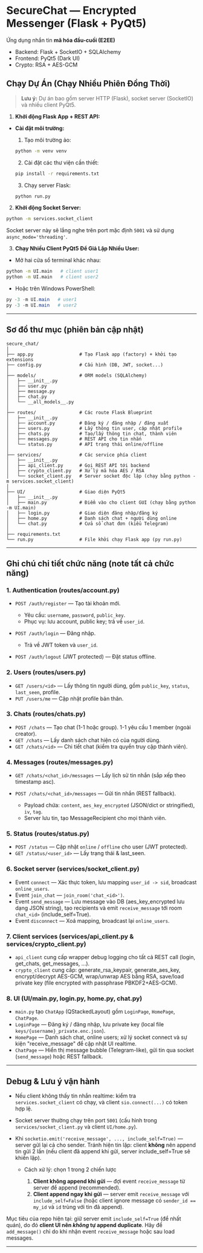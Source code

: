 # SecureChat — Encrypted Messenger (Flask + PyQt5)

Ứng dụng nhắn tin **mã hóa đầu-cuối (E2EE)** 

* Backend: Flask + SocketIO + SQLAlchemy
* Frontend: PyQt5 (Dark UI)
* Crypto: RSA + AES-GCM

## Chạy Dự Án (Chạy Nhiều Phiên Đồng Thời)

> **Lưu ý:** Dự án bao gồm server HTTP (Flask), socket server (SocketIO) và nhiều client PyQt5.

1. **Khởi động Flask App + REST API:**
  - **Cài đặt môi trường:**
    1. Tạo môi trường ảo:

      ```bash
      python -m venv venv
      ```

    2. Cài đặt các thư viện cần thiết:

      ```bash
      pip install -r requirements.txt
      ```

    3. Chạy server Flask:

      ```bash
      python run.py
      ```

2. **Khởi động Socket Server:**

  ```bash
  python -m services.socket_client
  ```

  Socket server này sẽ lắng nghe trên port mặc định `5001` và sử dụng `async_mode='threading'`.

3. **Chạy Nhiều Client PyQt5 Để Giả Lập Nhiều User:**
  - Mở hai cửa sổ terminal khác nhau:

  ```bash
  python -m UI.main   # client user1
  python -m UI.main   # client user2
  ```

  - Hoặc trên Windows PowerShell:

  ```powershell
  py -3 -m UI.main   # user1
  py -3 -m UI.main   # user2
  ```

---

## Sơ đồ thư mục (phiên bản cập nhật)

```
secure_chat/
│
├── app.py                 # Tạo Flask app (factory) + khởi tạo extensions
├── config.py              # Cấu hình (DB, JWT, socket...)
│
├── models/                # ORM models (SQLAlchemy)
│   ├── __init__.py
│   ├── user.py
│   ├── message.py
│   ├── chat.py
│   └── __all_models__.py
│
├── routes/                # Các route Flask Blueprint
│   ├── __init__.py  
│   ├── account.py         # Đăng ký / đăng nhập / đăng xuất
│   ├── users.py           # Lấy thông tin user, cập nhật profile
│   ├── chats.py           # Tạo/lấy thông tin chat, thành viên
│   ├── messages.py        # REST API cho tin nhắn
│   └── status.py          # API trạng thái online/offline
│
├── services/              # Các service phía client
│   ├── __init__.py
│   ├── api_client.py      # Gọi REST API tới backend
│   ├── crypto_client.py   # Xử lý mã hóa AES / RSA
│   └── socket_client.py   # Server socket độc lập (chạy bằng python -m services.socket_client)
│
├── UI/                    # Giao diện PyQt5
│   ├── __init__.py
│   ├── main.py            # Điểm vào cho client GUI (chạy bằng python -m UI.main)
│   ├── login.py           # Giao diện đăng nhập/đăng ký
│   ├── home.py            # Danh sách chat + người dùng online
│   └── chat.py            # Cửa sổ chat đơn (kiểu Telegram)
│
├── requirements.txt
└── run.py                 # File khởi chạy Flask app (py run.py)
```

---

## Ghi chú chi tiết chức năng (note tất cả chức năng)

### 1. Authentication (routes/account.py)

* `POST /auth/register` — Tạo tài khoản mới.

  * Yêu cầu: `username`, `password`, `public_key`.
  * Phục vụ: lưu account, public key; trả về `user_id`.
* `POST /auth/login` — Đăng nhập.

  * Trả về JWT token và `user_id`.
* `POST /auth/logout` (JWT protected) — Đặt status offline.

### 2. Users (routes/users.py)

* `GET /users/<id>` — Lấy thông tin người dùng, gồm `public_key`, `status`, `last_seen`, profile.
* `PUT /users/me` — Cập nhật profile bản thân.

### 3. Chats (routes/chats.py)

* `POST /chats` — Tạo chat (1-1 hoặc group). 1-1 yêu cầu 1 member (ngoài creator).
* `GET /chats` — Lấy danh sách chat hiện có của người dùng.
* `GET /chats/<id>` — Chi tiết chat (kiểm tra quyền truy cập thành viên).

### 4. Messages (routes/messages.py)

* `GET /chats/<chat_id>/messages` — Lấy lịch sử tin nhắn (sắp xếp theo timestamp asc).
* `POST /chats/<chat_id>/messages` — Gửi tin nhắn (REST fallback).

  * Payload chứa: `content`, `aes_key_encrypted` (JSON/dict or stringified), `iv`, `tag`.
  * Server lưu tin, tạo MessageRecipient cho mọi thành viên.

### 5. Status (routes/status.py)

* `POST /status` — Cập nhật `online` / `offline` cho user (JWT protected).
* `GET /status/<user_id>` — Lấy trạng thái & last_seen.

### 6. Socket server (services/socket_client.py)

* Event `connect` — Xác thực token, lưu mapping `user_id -> sid`, broadcast `online_users`.
* Event `join_chat` — `join_room('chat_<id>')`.
* Event `send_message` — Lưu message vào DB (aes_key_encrypted lưu dạng JSON string), tạo recipients và emit `receive_message` tới room `chat_<id>` (include_self=True).
* Event `disconnect` — Xoá mapping, broadcast lại `online_users`.

### 7. Client services (services/api_client.py & services/crypto_client.py)

* `api_client` cung cấp wrapper debug logging cho tất cả REST call (login, get_chats, get_messages, ...).
* `crypto_client` cung cấp: generate_rsa_keypair, generate_aes_key, encrypt/decrypt AES-GCM, wrap/unwrap AES bằng RSA, save/load private key (file encrypted with passphrase PBKDF2+AES-GCM).

### 8. UI (UI/main.py, login.py, home.py, chat.py)

* `main.py` tạo `ChatApp` (QStackedLayout) gồm `LoginPage`, `HomePage`, `ChatPage`.
* `LoginPage` — Đăng ký / đăng nhập, lưu private key (local file `keys/{username}_private.enc.json`).
* `HomePage` — Danh sách chat, online users; xử lý socket connect và sự kiện "receive_message" để cập nhật UI realtime.
* `ChatPage` — Hiển thị message bubble (Telegram-like), gửi tin qua socket (`send_message`) hoặc REST fallback.

---

## Debug & Lưu ý vận hành

* Nếu client không thấy tin nhắn realtime: kiểm tra `services.socket_client` có chạy, và client `sio.connect(...)` có token hợp lệ.
* Socket server thường chạy trên port `5001` (cấu hình trong `services/socket_client.py` và client `UI/home.py`).
* Khi `socketio.emit('receive_message', ..., include_self=True)` — server gửi lại cả cho sender. Tránh hiện tin lặp: client **không** nên append tin gửi 2 lần (nếu client đã append khi gửi, server include_self=True sẽ khiến lặp).

  * Cách xử lý: chọn 1 trong 2 chiến lược

    1. **Client không append khi gửi** — đợi event `receive_message` từ server để append (recommended).
    2. **Client append ngay khi gửi** — server emit `receive_message` với `include_self=False` (hoặc client ignore message có `sender_id == my_id` và `id` trùng với tin đã append).

Mục tiêu của repo hiện tại: giữ server emit `include_self=True` (để nhất quán), do đó **client UI nên *không* tự append duplicate**. Hãy để `add_message()` chỉ do khi nhận event `receive_message` hoặc sau load messages.

---

